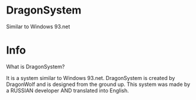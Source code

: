 # DragonSystem
Similar to Windows 93.net

# Info
What is DragonSystem?

It is a system similar to Windows 93.net. DragonSystem is created by DragonWolf and is designed from the ground up.
This system was made by a RUSSIAN developer AND translated into English.
